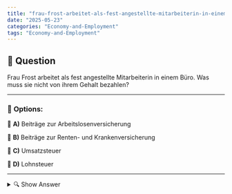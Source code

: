 ```yaml
---
title: "frau-frost-arbeitet-als-fest-angestellte-mitarbeiterin-in-einem-buro-was-muss-sie-nicht-von-ihrem-ge"
date: "2025-05-23"
categories: "Economy-and-Employment"
tags: "Economy-and-Employment"
---
```


## 📌 **Question**

Frau Frost arbeitet als fest angestellte Mitarbeiterin in einem Büro. Was muss sie nicht von ihrem Gehalt bezahlen?



---

### 📝 **Options:**

🔘 **A)** Beiträge zur Arbeitslosenversicherung

🔘 **B)** Beiträge zur Renten- und Krankenversicherung

🔘 **C)** Umsatzsteuer

🔘 **D)** Lohnsteuer

---

<details>
  <summary>🔍 Show Answer</summary>

  <p>
💡  <b>Correct Answer:</b>  c
  </p>
  <p>
    📖<b>Explanation:</b>
    Im Kontext der Gehaltsabrechnung in Deutschland sind fest angestellte Mitarbeiter verpflichtet, bestimmte Abzüge von ihrem Gehalt zu tragen. Beiträge zur Arbeitslosenversicherung sowie zur Renten- und Krankenversicherung sind obligatorische Abzüge. Die Lohnsteuer wird ebenfalls direkt vom Gehalt abgezogen. Jedoch müssen Angestellte keine Umsatzsteuer bezahlen, da diese nur für den Kauf von Waren und Dienstleistungen gilt und nicht direkt vom Gehalt eines Angestellten abgezogen wird. Umsatzsteuer betrifft hauptsächlich Unternehmen und Selbstständige.
  </p>
</details>
